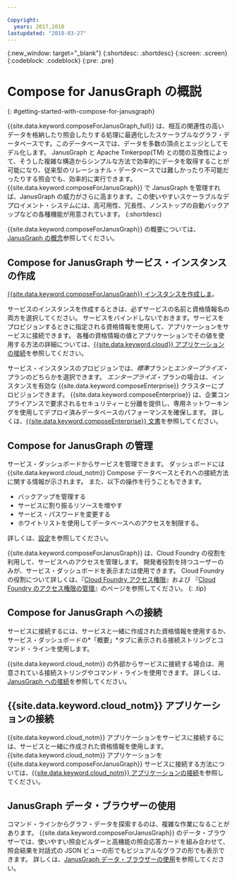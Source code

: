 ```yaml
---

Copyright:
  years: 2017,2018
lastupdated: "2018-03-27"
---
```


{:new_window: target="_blank"}
{:shortdesc: .shortdesc}
{:screen: .screen}
{:codeblock: .codeblock}
{:pre: .pre}

# Compose for JanusGraph の概説
{: #getting-started-with-compose-for-janusgraph}

{{site.data.keyword.composeForJanusGraph_full}} は、相互の関連性の高いデータを格納したり照会したりする処理に最適化したスケーラブルなグラフ・データベースです。このデータベースでは、データを多数の頂点とエッジとしてモデル化します。 JanusGraph と Apache Tinkerpop(TM) との間の互換性によって、そうした複雑な構造からシンプルな方法で効率的にデータを取得することが可能になり、従来型のリレーショナル・データベースでは難しかったり不可能だったりする照会でも、効率的に実行できます。 {{site.data.keyword.composeForJanusGraph}} で JanusGraph を管理すれば、JanusGraph の威力がさらに高まります。この使いやすいスケーラブルなデプロイメント・システムには、高可用性、冗長性、ノンストップの自動バックアップなどの各種機能が用意されています。
{:shortdesc}

{{site.data.keyword.composeForJanusGraph}} の概要については、[JanusGraph の概念](./janusgraph-concepts.html)参照してください。

## Compose for JanusGraph サービス・インスタンスの作成

[{{site.data.keyword.composeForJanusGraph}} インスタンスを作成しま](https://console.{DomainName}/catalog/services/compose-for-janusgraph/)。

サービスのインスタンスを作成するときは、必ずサービスの名前と資格情報名の両方を選択してください。 サービスをバインドしないでおきます。サービスをプロビジョンするときに指定される資格情報を使用して、アプリケーションをサービスに接続できます。 各種の資格情報の値とアプリケーションでその値を使用する方法の詳細については、[{{site.data.keyword.cloud}} アプリケーションの接続](./connecting-bluemix-app.html)を参照してください。

サービス・インスタンスのプロビジョンでは、*標準*プランと*エンタープライズ*・プランのどちらかを選択できます。 *エンタープライズ*・プランの場合は、インスタンスを有効な {{site.data.keyword.composeEnterprise}} クラスターにプロビジョンできます。 {{site.data.keyword.composeEnterprise}} は、企業コンプライアンスで要求されるセキュリティーと分離を提供し、専用ネットワーキングを使用してデプロイ済みデータベースのパフォーマンスを確保します。 詳しくは、[{{site.data.keyword.composeEnterprise}} 文書](/docs/services/ComposeEnterprise/index.html)を参照してください。

## Compose for JanusGraph の管理

サービス・ダッシュボードからサービスを管理できます。 ダッシュボードには {{site.data.keyword.cloud_notm}} Compose データベースとそれへの接続方法に関する情報が示されます。 また、以下の操作を行うこともできます。
- バックアップを管理する
- サービスに割り振るリソースを増やす
- サービス・パスワードを変更する
- ホワイトリストを使用してデータベースへのアクセスを制限する。 

詳しくは、[設定](./dashboard-settings.html)を参照してください。

{{site.data.keyword.composeForJanusGraph}} は、Cloud Foundry の役割を利用して、サービスへのアクセスを管理します。 開発者役割を持つユーザーのみが、サービス・ダッシュボードを表示または使用できます。 Cloud Foundry の役割について詳しくは、『[Cloud Foundry アクセス権限](https://console.{DomainName}/docs/iam/cfaccess.html#cfaccess)』および 『[Cloud Foundry のアクセス権限の管理](https://console.{DomainName}/docs/iam/mngcf.html#mngcf)』のページを参照してください。
{: .tip}

## Compose for JanusGraph への接続

サービスに接続するには、サービスと一緒に作成された資格情報を使用するか、サービス・ダッシュボードの*「概要」*タブに表示される接続ストリングとコマンド・ラインを使用します。

{{site.data.keyword.cloud_notm}} の外部からサービスに接続する場合は、用意されている接続ストリングやコマンド・ラインを使用できます。 詳しくは、[JanusGraph への接続](./connecting-external.html)を参照してください。

## {{site.data.keyword.cloud_notm}} アプリケーションの接続

{{site.data.keyword.cloud_notm}} アプリケーションをサービスに接続するには、サービスと一緒に作成された資格情報を使用します。 {{site.data.keyword.cloud_notm}} アプリケーションを {{site.data.keyword.composeForJanusGraph}} サービスに接続する方法については、[{{site.data.keyword.cloud_notm}} アプリケーションの接続](./connecting-bluemix-app.html)を参照してください。

## JanusGraph データ・ブラウザーの使用

コマンド・ラインからグラフ・データを探索するのは、複雑な作業になることがあります。 {{site.data.keyword.composeForJanusGraph}} のデータ・ブラウザーでは、使いやすい照会ビルダーと高機能の照会応答カードを組み合わせて、照会結果を対話式の JSON ビューの形でもビジュアルなグラフの形でも表示できます。 詳しくは、[JanusGraph データ・ブラウザーの使用](./data-browser.html)を参照してください。

